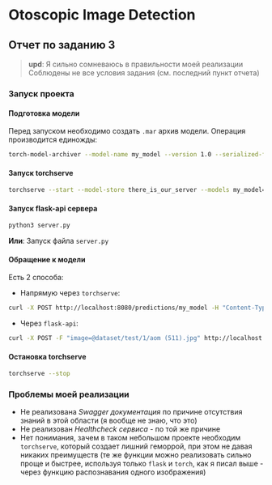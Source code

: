 # Otoscopic Image Detection


## Отчет по заданию 3

> **upd**: Я сильно сомневаюсь в правильности моей реализации
> Соблюдены не все условия задания (см. последний пункт отчета)
### Запуск проекта


#### Подготовка модели
Перед запуском необходимо создать `.mar` архив модели. Операция производится единожды:
```bash
torch-model-archiver --model-name my_model --version 1.0 --serialized-file model.pth --handler handler.py --extra-files "class_mapping.json" --export-path there_is_our_server --force
```


#### Запуск torchserve
```bash
torchserve --start --model-store there_is_our_server --models my_model=my_model.mar --ncs --disable-token-auth
```


#### Запуск flask-api сервера
```bash
python3 server.py
```

**Или**:
Запуск файла `server.py`


#### Обращение к модели
Есть 2 способа:

- Напрямую через `torchserve`:
```bash
curl -X POST http://localhost:8080/predictions/my_model -H "Content-Type: image/jpeg" --data-binary "@path.jpg
```
- Через `flask-api`:
```bash
curl -X POST -F "image=@dataset/test/1/aom (511).jpg" http://localhost:5000/predict
```


#### Остановка torchserve
```bash
torchserve --stop
```


### Проблемы моей реализации
- Не реализована *Swagger документация* по причине отсутствия знаний в этой области (я вообще не знаю, что это)
- Не реализован *Healthcheck сервиса* - по той же причине
- Нет понимания, зачем в таком небольшом проекте необходим `torchserve`, который создает лишний геморрой, при этом не давая никаких преимуществ (те же функции можно реализовать сильно проще и быстрее, используя только `flask` и `torch`, как я писал выше - через функцию распознавания одного изображения)

